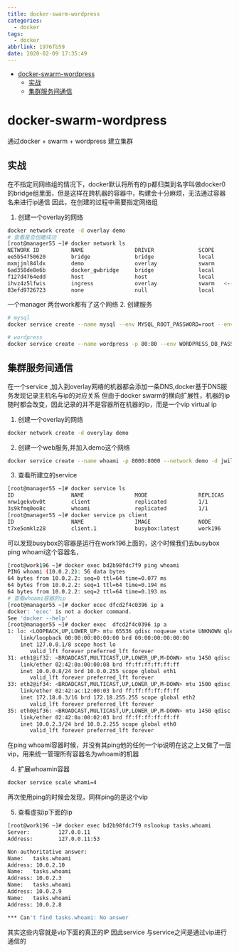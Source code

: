 ```yaml
---
title: docker-swarm-wordpress
categories:
  - docker
tags:
  - docker
abbrlink: 1976fb59
date: 2020-02-09 17:35:49
---
```


<!-- @import "[TOC]" {cmd="toc" depthFrom=1 depthTo=6 orderedList=false} -->

<!-- code_chunk_output -->

- [docker-swarm-wordpress](#docker-swarm-wordpress)
  - [实战](#实战)
  - [集群服务间通信](#集群服务间通信)

<!-- /code_chunk_output -->
<!-- more -->


# docker-swarm-wordpress
通过docker + swarm + wordpress 建立集群


## 实战
在不指定同网络组的情况下，docker默认将所有的ip都归类到名字叫做docker0的bridge组里面，但是这样在跨机器的容器中，构建会十分麻烦，无法通过容器名来进行ip通信
因此，在创建的过程中需要指定网络组

1. 创建一个overlay的网络
```bash
docker network create -d overlay demo
# 查看是否创建成功 
[root@manager55 ~]# docker network ls
NETWORK ID          NAME                DRIVER              SCOPE
ee5b54750620        bridge              bridge              local
mxmjjml84ldx        demo                overlay             swarm
6ad358de8e6b        docker_gwbridge     bridge              local
f127d4764edd        host                host                local
ihvz4z5lfwis        ingress             overlay             swarm   <----这里
83efd9726723        none                null                local
```
一个manager 两台work都有了这个网络
2. 创建服务
```bash
# mysql
docker service create --name mysql --env MYSQL_ROOT_PASSWORD=root --env MYSQL_DATABASE=wordpress --network demo --mount type=volume,source=mysql-data,destination=/var/lib/mysql mysql:5.7 

# wordpress
docker service create --name wordpress -p 80:80 --env WORDPRESS_DB_PASSWORD=root --env WORDPRESS_DB_HOST=mysql --network demo wordpress
```
## 集群服务间通信
在一个service ,加入到overlay网络的机器都会添加一条DNS,docker基于DNS服务发现记录主机名与ip的对应关系
但由于docker swarm的横向扩展性，机器的ip随时都会改变，因此记录的并不是容器所在机器的ip，而是一个vip  virtual ip 


1. 创建一个overlay的网络
```bash 
docker network create -d overylay demo 
```
2. 创建一个web服务,并加入demo这个网络
```bash
docker service create --name whoami -p 8000:8000 --network demo -d jwilder/whoami 
```
3. 查看所建立的service
```bash
[root@manager55 ~]# docker service ls
ID                  NAME                MODE                REPLICAS            IMAGE                   PORTS
nnw1gekvbv0t        client              replicated          1/1                 busybox:latest
3s9kfmq0eo8c        whoami              replicated          1/1                 jwilder/whoami:latest   *:8000->8000/tcp
[root@manager55 ~]# docker service ps client
ID                  NAME                IMAGE               NODE                DESIRED STATE       CURRENT STATE            ERROR               PORTS
t7xe5omklz28        client.1            busybox:latest      work196             Running             Running 15 minutes ago 
```
可以发现busybox的容器是运行在work196上面的，这个时候我们去busybox ping whoami这个容器名，
```bash
[root@work196 ~]# docker exec bd2b98fdc7f9 ping whoami
PING whoami (10.0.2.2): 56 data bytes
64 bytes from 10.0.2.2: seq=0 ttl=64 time=0.077 ms
64 bytes from 10.0.2.2: seq=1 ttl=64 time=0.194 ms
64 bytes from 10.0.2.2: seq=2 ttl=64 time=0.193 ms 
# 查看whoami容器的ip
[root@manager55 ~]# docker ecec dfcd2f4c0396 ip a
docker: 'ecec' is not a docker command.
See 'docker --help'
[root@manager55 ~]# docker exec  dfcd2f4c0396 ip a
1: lo: <LOOPBACK,UP,LOWER_UP> mtu 65536 qdisc noqueue state UNKNOWN qlen 1000
    link/loopback 00:00:00:00:00:00 brd 00:00:00:00:00:00
    inet 127.0.0.1/8 scope host lo
       valid_lft forever preferred_lft forever
31: eth1@if32: <BROADCAST,MULTICAST,UP,LOWER_UP,M-DOWN> mtu 1450 qdisc noqueue state UP
    link/ether 02:42:0a:00:00:08 brd ff:ff:ff:ff:ff:ff
    inet 10.0.0.8/24 brd 10.0.0.255 scope global eth1
       valid_lft forever preferred_lft forever
33: eth2@if34: <BROADCAST,MULTICAST,UP,LOWER_UP,M-DOWN> mtu 1500 qdisc noqueue state UP
    link/ether 02:42:ac:12:00:03 brd ff:ff:ff:ff:ff:ff
    inet 172.18.0.3/16 brd 172.18.255.255 scope global eth2
       valid_lft forever preferred_lft forever
35: eth0@if36: <BROADCAST,MULTICAST,UP,LOWER_UP,M-DOWN> mtu 1450 qdisc noqueue state UP
    link/ether 02:42:0a:00:02:03 brd ff:ff:ff:ff:ff:ff
    inet 10.0.2.3/24 brd 10.0.2.255 scope global eth0
       valid_lft forever preferred_lft forever
```
在ping whoami容器时候，并没有其ping他的任何一个ip说明在这之上又做了一层vip，用来统一管理所有容器名为whoami的机器

4. 扩展whoamin容器
```bash
docker service scale whami=4 
```
再次使用ping的时候会发现，同样ping的是这个vip

5. 查看虚拟ip下面的ip
```bash
[root@work196 ~]# docker exec bd2b98fdc7f9 nslookup tasks.whoami
Server:         127.0.0.11
Address:        127.0.0.11:53

Non-authoritative answer:
Name:   tasks.whoami
Address: 10.0.2.10
Name:   tasks.whoami
Address: 10.0.2.3
Name:   tasks.whoami
Address: 10.0.2.9
Name:   tasks.whoami
Address: 10.0.2.8

*** Can't find tasks.whoami: No answer 
```
其实这些内容就是vip下面的真正的IP
因此service 与service之间是通过vip进行通信的